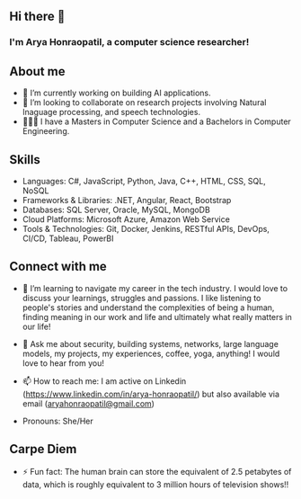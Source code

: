 ## Hi there 👋 


### I'm Arya Honraopatil, a computer science researcher!  

## About me
- 🔭 I’m currently working on building AI applications. 
- 🌱 I’m looking to collaborate on research projects involving Natural lnaguage processing, and speech technologies. 
- 👩🏻‍🎓 I have a Masters in Computer Science and a Bachelors in Computer Engineering.



## Skills 
- Languages: C#, JavaScript, Python, Java, C++, HTML, CSS, SQL, NoSQL
- Frameworks & Libraries: .NET, Angular, React, Bootstrap
- Databases: SQL Server, Oracle, MySQL, MongoDB
- Cloud Platforms: Microsoft Azure, Amazon Web Service
- Tools & Technologies: Git, Docker, Jenkins, RESTful APIs, DevOps, CI/CD, Tableau, PowerBI



## Connect with me
- 🤔 I’m learning to navigate my career in the tech industry. I would love to discuss your learnings, struggles and passions. I like listening to people's stories and understand the complexities of being a human, finding meaning in our work and life and ultimately what really matters in our life!
 
- 💬 Ask me about security, building systems, networks, large language models, my projects, my experiences, coffee, yoga, anything! I would love to hear from you!
  
- 📫 How to reach me: I am active on Linkedin (https://www.linkedin.com/in/arya-honraopatil/) but also available via email (aryahonraopatil@gmail.com)

- Pronouns: She/Her



## Carpe Diem
- ⚡ Fun fact: The human brain can store the equivalent of 2.5 petabytes of data, which is roughly equivalent to 3 million hours of television shows!! 
